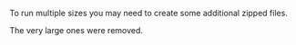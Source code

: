 To run multiple sizes you may need to create some additional zipped files. 

The very large ones were removed. 
